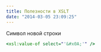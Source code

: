```yaml
---
title: Полезности в XSLT
date: "2014-03-05 23:09:25"
---
```


Символ новой строки

```xsl
<xsl:value-of select="'&#x0A;'" />
```
